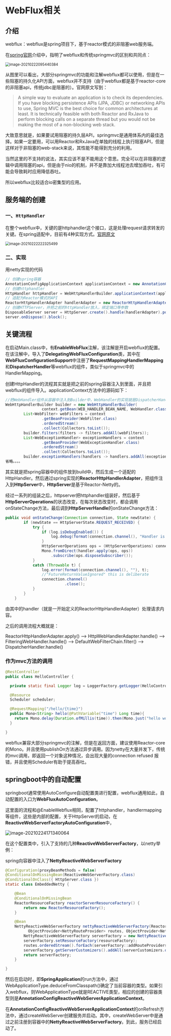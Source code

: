 # 	WebFlux相关

## 介绍

webflux：webflux是spring项目下，基于reactor模式的非阻塞web服务端。

在[spring官网](https://docs.spring.io/spring-framework/docs/current/reference/html/web-reactive.html#webflux-framework-choice "webflux")介绍中，指明了webflux和传统springmvc的区别和共同点：

<img src="./images/webflux_Applicability.png" alt="image-20210222095440384" style="zoom: 80%;" />

从图里可以看出，大部分springmvc的功能和注解webflux都可以使用，但是在一些阻塞的持久化API方面，webflux并不支持（由于webflux都是基于reactor-core的非阻塞api，传统jdbc是阻塞的）。官网原文写到：

> A simple way to evaluate an application is to check its dependencies. If you have blocking persistence APIs (JPA, JDBC) or networking APIs to use, Spring MVC is the best choice for common architectures at least. It is technically feasible with both Reactor and RxJava to perform blocking calls on a separate thread but you would not be making the most of a non-blocking web stack.

大致意思就是，如果要试用阻塞的持久层API，springmvc是通用体系内的最佳选择。如果一定要用，可以用Reactor和RxJava在单独的线程上执行阻塞API，但是这样对于非阻塞的web-stack来说，其性能不能得到充分的利用。

当然这里的不支持的说法，其实应该不是不能用这个意思。完全可以在非阻塞的逻辑中调用阻塞的api，但是由于nio的机制，并不是靠加大线程池去增加吞吐，有可能会导致耗时应用降低吞吐。

所以webflux比较适合io密集型的应用。

## 服务端的创建

### 一、`HttpHandler`

在整个webflux中，关键的是httphandler这个接口，这是处理request请求转发的关键。在spring适配中，目前有4种实现方式。[官网原文](https://docs.spring.io/spring-framework/docs/current/reference/html/web-reactive.html#webflux-httphandler)

<img src="./images/webflux-httphandler.png" alt="image-20210222222325499" style="zoom: 80%;" />

### 二、实现

用netty实现的代码

```java
// 创建spring容器
AnnotationConfigApplicationContext applicationContext = new AnnotationConfigApplicationContext(Main.class);
// 创建httphandler
HttpHandler httpHandler = WebHttpHandlerBuilder.applicationContext(applicationContext).build();
// 适配为Reactor模式的API
ReactorHttpHandlerAdapter handlerAdapter = new ReactorHttpHandlerAdapter(httpHandler);
// 创建HTTPServer，并把之前的httpHandler放入，绑定端口等参数
DisposableServer server = HttpServer.create().handle(handlerAdapter).port(8081).bindNow();
server.onDispose().block();
```

## 关键流程

在启动Main.class中，有**EnableWebFlux**注解，该注解是开启webflux的配置。在该注解中，导入了**DelegatingWebFluxConfiguration**类，其中在**WebFluxConfigurationSupport**中注册了**RequestMappingHandlerMapping**和**DispatcherHandler**等webflux的组件，类似于springmvc中的HandlerMapping。

创建HttpHandler的流程其实就是把之前的spring容器注入到里面，并且把webflux的组件导入。applicationContext方法中的源码如下：

```java
//把WebHandler组件从容器中注入到Builder中，WebHandler的实现就是DispatcherHandler
WebHttpHandlerBuilder builder = new WebHttpHandlerBuilder(
				context.getBean(WEB_HANDLER_BEAN_NAME, WebHandler.class), context);
		List<WebFilter> webFilters = context
				.getBeanProvider(WebFilter.class)
				.orderedStream()
				.collect(Collectors.toList());
		builder.filters(filters -> filters.addAll(webFilters));
		List<WebExceptionHandler> exceptionHandlers = context
				.getBeanProvider(WebExceptionHandler.class)
				.orderedStream()
				.collect(Collectors.toList());
		builder.exceptionHandlers(handlers -> handlers.addAll(exceptionHandlers));
省略。。。。
```

其实就是把spring容器中的组件放到build中，然后生成一个适配的HttpHandler。然后通过spring实现的**ReactorHttpHandlerAdapter**，把组件注入到**HttpServer**中，**HttpServer**是基于Reactor-Netty的。

经过一系列的组装之后，httpserver把httphandler组装好，然后基于**HttpServerOperations**的状态改变，在每次状态改变时，都会调用onStateChange方法，最后调到**HttpServerHandle**的onStateChange方法：

```java
public void onStateChange(Connection connection, State newState) {
		if (newState == HttpServerState.REQUEST_RECEIVED) {
			try {
				if (log.isDebugEnabled()) {
					log.debug(format(connection.channel(), "Handler is being applied: {}"), handler);
				}
				HttpServerOperations ops = (HttpServerOperations) connection;
				Mono.fromDirect(handler.apply(ops, ops))
				    .subscribe(ops.disposeSubscriber());
			}
			catch (Throwable t) {
				log.error(format(connection.channel(), ""), t);
				//"FutureReturnValueIgnored" this is deliberate
				connection.channel()
				          .close();
			}
		}
	}
```

由其中的handler（就是一开始定义的ReactorHttpHandlerAdapter）处理请求内容。

之后的调用流程大概就是：

ReactorHttpHandlerAdapter.apply() --> HttpWebHandlerAdapter.handle() --> FilteringWebHandler.handle() --> DefaultWebFilterChain.filter() --> DispatcherHandler.handle()

### 作为mvc方法的调用

```java
@RestController
public class HelloController {

  private static final Logger log = LoggerFactory.getLogger(HelloController.class);

  @Resource
  Scheduler scheduler;

  @RequestMapping("/hello/{time}")
  public Mono<String> hello(@PathVariable("time") Long time){
    return Mono.delay(Duration.ofMillis(time)).then(Mono.just("hello world!")).publishOn(scheduler);
  }

}
```

webflux兼容大部分springmvc的注解，但是在返回方面，建议使用Reactor-core的Mono。并且使用publishOn方法通过异步调用。因为netty在大量并发下，传统的mvc调用，即返回一个对象这种情况，会出现大量的connection refused 报错，并且使用Scheduler有助于提高吞吐。



## springboot中的自动配置

springboot通常使用AutoConfigure自动配置类进行配置，webflux通用如此，自动配置的入口为**WebFluxAutoConfiguration**。

这里面的流程和@EnableWebflux相同，配置了httphandler，handlermapping等组件，这些是内部的配置，关于HttpServer的启动，在**ReactiveWebServerFactoryAutoConfiguration**中，

![image-20210224171340064](./images/webflux_httpserver_config.png)

在这个配置类中，引入了支持的几种**ReactiveWebServerFactory**，以netty举例：

spring向容器中注入了**NettyReactiveWebServerFactory**

```java
@Configuration(proxyBeanMethods = false)
@ConditionalOnMissingBean(ReactiveWebServerFactory.class)
@ConditionalOnClass({ HttpServer.class })
static class EmbeddedNetty {

    @Bean
    @ConditionalOnMissingBean
    ReactorResourceFactory reactorServerResourceFactory() {
        return new ReactorResourceFactory();
    }

    @Bean
    NettyReactiveWebServerFactory nettyReactiveWebServerFactory(ReactorResourceFactory resourceFactory,
          ObjectProvider<NettyRouteProvider> routes, ObjectProvider<NettyServerCustomizer> serverCustomizers) {
        NettyReactiveWebServerFactory serverFactory = new NettyReactiveWebServerFactory();
        serverFactory.setResourceFactory(resourceFactory);
        routes.orderedStream().forEach(serverFactory::addRouteProviders);
        serverFactory.getServerCustomizers().addAll(serverCustomizers.orderedStream().collect(Collectors.toList()));
        return serverFactory;
    }

}
```

然后在启动时，即**SpringApplication**的run方法中，通过WebApplicationType.deduceFromClasspath()确定了当前容器的类型。如果引入webflux，则WebApplicationType就是REACTIVE类型，相应的创建的容器类型则是**AnnotationConfigReactiveWebServerApplicationContext**。

在**AnnotationConfigReactiveWebServerApplicationContext**的onRefresh方法中，通过createWebServer创建服务并启动。其中，createWebServer中是通过之前注册到容器中的**NettyReactiveWebServerFactory**。到此，服务已经启动了。